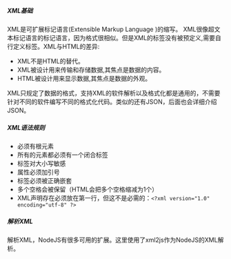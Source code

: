 ##### **XML基础**
XML是可扩展标记语言(Extensible Markup Language )的缩写。 XML很像超文本标记语言的标记语言，因为格式很相似。但是XML的标签没有被预定义,需要自行定义标签。XML与HTML的差异:
* XML不是HTML的替代。
* XML被设计用来传输和存储数据,其焦点是数据的内容。
* HTML被设计用来显示数据,其焦点是数据的外观。


XML只规定了数据的格式，支持XML的软件解析以及格式化都是通用的，不需要针对不同的软件编写不同的格式化代码。类似的还有JSON，后面也会详细介绍JSON。

##### **XML语法规则**
* 必须有根元素
* 所有的元素都必须有一个闭合标签
* 标签对大小写敏感
* 属性必须加引号
* 标签必须被正确嵌套
* 多个空格会被保留（HTML会把多个空格缩减为1个）
* XML声明存在必须放在第一行，但这不是必需的：```<?xml version="1.0" encoding="utf-8" ?>```

##### **解析XML**

解析XML，NodeJS有很多可用的扩展。这里使用了xml2js作为NodeJS的XML解析。
